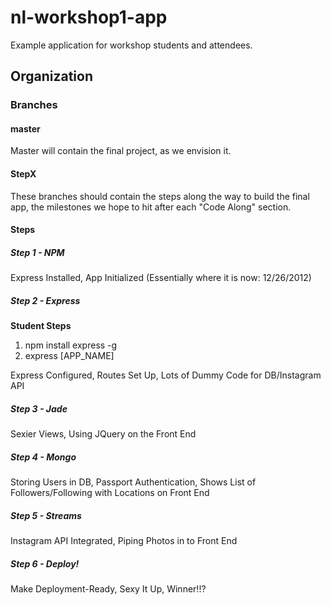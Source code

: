 # nl-workshop1-app

Example application for workshop students and attendees.

## Organization

### Branches

#### master

Master will contain the final project, as we envision it.

#### StepX

These branches should contain the steps along the way to build the final app, the milestones we hope to hit after each "Code Along" section.

#### Steps

##### Step 1 - NPM

Express Installed, App Initialized (Essentially where it is now: 12/26/2012)

##### Step 2 - Express

__Student Steps__

1. npm install express -g
2. express [APP_NAME]

Express Configured, Routes Set Up, Lots of Dummy Code for DB/Instagram API

##### Step 3 - Jade

Sexier Views, Using JQuery on the Front End

##### Step 4 - Mongo

Storing Users in DB, Passport Authentication, Shows List of Followers/Following with Locations on Front End

##### Step 5 - Streams

Instagram API Integrated, Piping Photos in to Front End

##### Step 6 - Deploy!

Make Deployment-Ready, Sexy It Up, Winner!!?